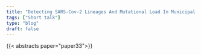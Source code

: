 ```yaml
---
title: "Detecting SARS‑Cov‑2 Lineages And Mutational Load In Municipal Wastewater And A Use‑Case In The Metropolitan Area Of Thessaloniki, Greece"
tags: ["Short talk"]
type: "blog"
draft: false
---
```


{{< abstracts paper="paper33">}}


